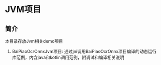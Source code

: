 # JVM项目

## 简介
本目录存放Jvm相关demo项目
1. BaiPiaoOcrOnnxJvm项目: 通过jni调用BaiPiaoOcrOnnx项目编译的动态运行库范例，内含java和kotlin调用范例，附调试和编译相关说明